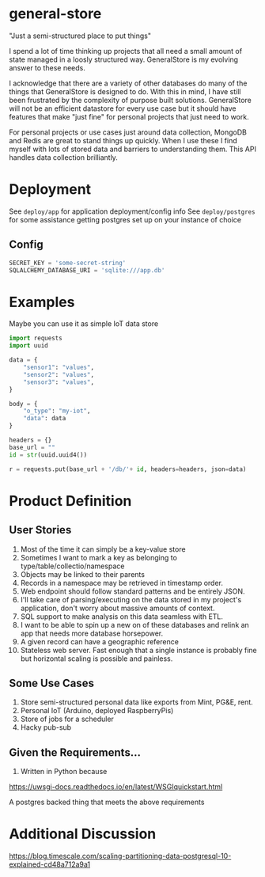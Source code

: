 # general-store
"Just a semi-structured place to put things"

I spend a lot of time thinking up projects that all need a small amount of state managed
in a loosly structured way. GeneralStore is my evolving answer to these needs. 

I acknowledge that there are a variety of other databases do many of the things that
GeneralStore is designed to do. With this in mind, I have still been frustrated by the
complexity of purpose built solutions. GeneralStore will not be an efficient datastore for 
every use case but it should have features that make "just fine" for personal projects that 
just need to work. 

For personal projects or use cases just around data collection, MongoDB and Redis are great
to stand things up quickly. When I use these I find myself with lots of stored data and barriers 
to understanding them. This API handles data collection brilliantly. 


# Deployment 
See `deploy/app` for application deployment/config info
See `deploy/postgres` for some assistance getting postgres set up on your instance of choice

## Config


```python
SECRET_KEY = 'some-secret-string'
SQLALCHEMY_DATABASE_URI = 'sqlite:///app.db'
```

# Examples

Maybe you can use it as simple IoT data store

```python
import requests
import uuid

data = {
    "sensor1": "values",
    "sensor2": "values",
    "sensor3": "values",
}

body = {
    "o_type": "my-iot",
    "data": data
}

headers = {}
base_url = ""
id = str(uuid.uuid4())

r = requests.put(base_url + '/db/'+ id, headers=headers, json=data)

```

# Product Definition

## User Stories
1. Most of the time it can simply be a key-value store
2. Sometimes I want to mark a key as belonging to type/table/collectio/namespace
3. Objects may be linked to their parents
4. Records in a namespace may be retrieved in timestamp order.
5. Web endpoint should follow standard patterns and be entirely JSON.
6. I'll take care of parsing/executing on the data stored in my project's application, don't worry about massive amounts of context.
7. SQL support to make analysis on this data seamless with ETL. 
8. I want to be able to spin up a new on of these databases and relink an app that needs more database horsepower. 
9. A given record can have a geographic reference
10. Stateless web server. Fast enough that a single instance is probably fine but horizontal scaling
is possible and painless. 

## Some Use Cases
1. Store semi-structured personal data like exports from Mint, PG&E, rent.
2. Personal IoT (Arduino, deployed RaspberryPis)
3. Store of jobs for a scheduler
4. Hacky pub-sub

## Given the Requirements...
1. Written in Python because 

https://uwsgi-docs.readthedocs.io/en/latest/WSGIquickstart.html

A postgres backed thing that meets the above requirements

# Additional Discussion

https://blog.timescale.com/scaling-partitioning-data-postgresql-10-explained-cd48a712a9a1
